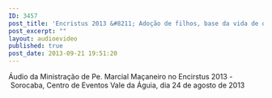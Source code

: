 ```yaml
---
ID: 3457
post_title: 'Encristus 2013 &#8211; Adoção de filhos, base da vida de oração'
post_excerpt: ""
layout: audioevideo
published: true
post_date: 2013-09-21 19:51:20
---
```

Áudio da Ministração de Pe. Marcial Maçaneiro no Encirstus 2013 - Sorocaba, Centro de Eventos Vale da Águia, dia 24 de agosto de 2013